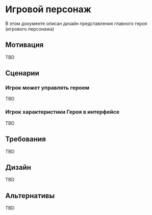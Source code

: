 # Игровой персонаж

В этом документе описан дизайн представления главного героя (игрового персонажа)

## Мотивация

TBD

## Сценарии

### Игрок может управлять героем

TBD

### Игрок характеристики Героя в интерфейсе

TBD

## Требования

TBD

## Дизайн

TBD

## Альтернативы

TBD

